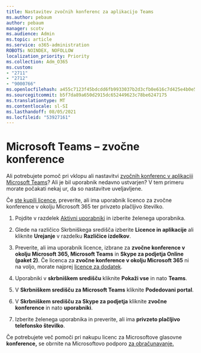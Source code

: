 ```yaml
---
title: Nastavitev zvočnih konferenc za aplikacijo Teams
ms.author: pebaum
author: pebaum
manager: scotv
ms.audience: Admin
ms.topic: article
ms.service: o365-administration
ROBOTS: NOINDEX, NOFOLLOW
localization_priority: Priority
ms.collection: Adm_O365
ms.custom:
- "2711"
- "2712"
- "9000766"
ms.openlocfilehash: a455c7123f45bdcdd6fb9933037b2d3cfb0e616c7d425e4b0e54b2c15b7280e2
ms.sourcegitcommit: b5f7da89a650d2915dc652449623c78be6247175
ms.translationtype: MT
ms.contentlocale: sl-SI
ms.lasthandoff: 08/05/2021
ms.locfileid: "53927161"
---
```

# <a name="microsoft-teams--audio-conferencing"></a>Microsoft Teams – zvočne konference

Ali potrebujete pomoč pri vklopu ali nastavitvi [zvočnih konferenc v aplikaciji Microsoft Teams](/microsoftteams/set-up-audio-conferencing-in-teams)?  Ali je bil uporabnik nedavno ustvarjen? V tem primeru morate počakati nekaj ur, da so nastavitve uveljavljene.

Če [ste kupili licence](/microsoftteams/set-up-audio-conferencing-in-teams#step-2-get-and-assign-licenses), preverite, ali ima uporabnik licenco za zvočne konference v okolju Microsoft 365 ter privzeto plačljivo številko.

1. Pojdite v razdelek [Aktivni uporabniki](https://admin.microsoft.com/Adminportal/Home?source=applauncher#/users) in izberite želenega uporabnika.

2. Glede na različico Skrbniškega središča izberite **Licence in aplikacije** ali kliknite **Urejanje** v razdelku **Različice izdelkov**.

3. Preverite, ali ima uporabnik licence, izbrane za **zvočne konference v okolju Microsoft 365, Microsoft Teams** in **Skype za podjetja Online (paket 2)**. Če licenca za **zvočne konference v okolju Microsoft 365** ni na voljo, morate najprej [licence za dodatek](/microsoftteams/teams-add-on-licensing/microsoft-teams-add-on-licensing?tabs=small-business).

4. Uporabniki v **skrbniškem središču** kliknite **Pokaži vse** in nato **Teams**.

5. V **Skrbniškem središču za Microsoft Teams** kliknite **Podedovani portal**.

6. V **Skrbniškem središču za Skype za podjetja** kliknite **zvočne konference** in nato **uporabniki**.

7. Izberite želenega uporabnika in preverite, ali ima **privzeto plačljivo telefonsko številko**.

Če potrebujete več pomoči pri nakupu licenc za Microsoftove glasovne **konference,** se obrnite na Microsoftovo podporo [za obračunavanje.](https://go.microsoft.com/fwlink/p/?linkid=518322)
